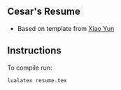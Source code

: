 ## Cesar's Resume
- Based on template from [Xiao Yun](https://github.com/xyz-yuanhf/yuan-resume)

## Instructions

To compile run:
```bash
lualatex resume.tex
```
```
```
 
